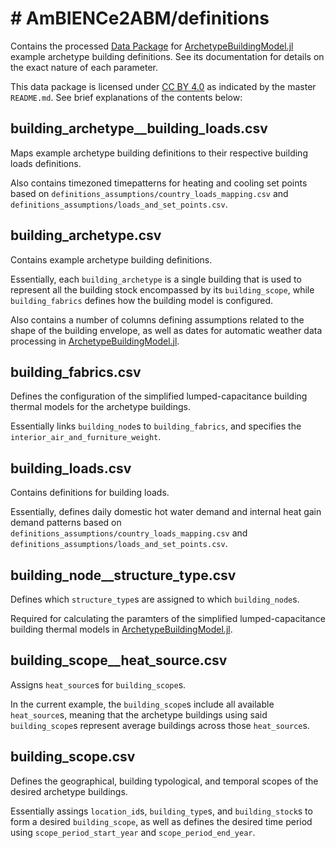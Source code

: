 # # AmBIENCe2ABM/definitions

Contains the processed [Data Package](https://specs.frictionlessdata.io//data-package/)
for [ArchetypeBuildingModel.jl](https://github.com/vttresearch/ArchetypeBuildingModel)
example archetype building definitions.
See its documentation for details on the exact nature of each parameter.

This data package is licensed under [CC BY 4.0](https://creativecommons.org/licenses/by/4.0/)
as indicated by the master `README.md`.
See brief explanations of the contents below:


## building_archetype__building_loads.csv

Maps example archetype building definitions to their respective building loads
definitions.

Also contains timezoned timepatterns for heating and cooling set points
based on `definitions_assumptions/country_loads_mapping.csv`
and `definitions_assumptions/loads_and_set_points.csv`.


## building_archetype.csv

Contains example archetype building definitions.

Essentially, each `building_archetype` is a single building that is used to
represent all the building stock encompassed by its `building_scope`,
while `building_fabrics` defines how the building model is configured.

Also contains a number of columns defining assumptions related to the
shape of the building envelope, as well as dates for automatic weather
data processing in 
[ArchetypeBuildingModel.jl](https://github.com/vttresearch/ArchetypeBuildingModel).


## building_fabrics.csv

Defines the configuration of the simplified lumped-capacitance building
thermal models for the archetype buildings.

Essentially links `building_node`s to `building_fabrics`,
and specifies the `interior_air_and_furniture_weight`.


## building_loads.csv

Contains definitions for building loads.

Essentially, defines daily domestic hot water demand and internal heat gain
demand patterns based on `definitions_assumptions/country_loads_mapping.csv`
and `definitions_assumptions/loads_and_set_points.csv`.


## building_node__structure_type.csv

Defines which `structure_type`s are assigned to which `building_node`s.

Required for calculating the paramters of the simplified lumped-capacitance
building thermal models in
[ArchetypeBuildingModel.jl](https://github.com/vttresearch/ArchetypeBuildingModel).


## building_scope__heat_source.csv

Assigns `heat_source`s for `building_scope`s.

In the current example, the `building_scope`s include all available `heat_source`s,
meaning that the archetype buildings using said `building_scope`s represent
average buildings across those `heat_source`s.


## building_scope.csv

Defines the geographical, building typological, and temporal scopes of the desired
archetype buildings.

Essentially assings `location_id`s, `building_type`s, and `building_stock`s to
form a desired `building_scope`, as well as defines the desired time period using
`scope_period_start_year` and `scope_period_end_year`.